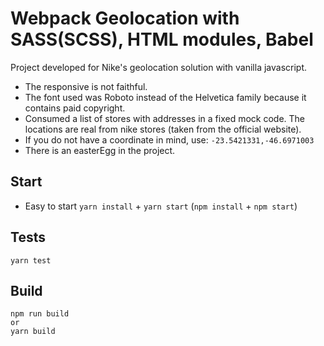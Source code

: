 # Webpack Geolocation with SASS(SCSS), HTML modules, Babel

Project developed for Nike's geolocation solution with vanilla javascript.

- The responsive is not faithful.
- The font used was Roboto instead of the Helvetica family because it contains paid copyright.
- Consumed a list of stores with addresses in a fixed mock code. The locations are real from nike stores (taken from the official website).
- If you do not have a coordinate in mind, use: `-23.5421331,-46.6971003`
- There is an easterEgg in the project.


## Start
* Easy to start `yarn install` + `yarn start` (`npm install` + `npm start`)

## Tests
`yarn test`

## Build
```
npm run build
or
yarn build
```

